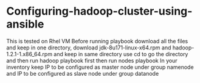 # Configuring-hadoop-cluster-using-ansible
This is tested on Rhel VM
Before running playbook download all the files and keep in one directory, download jdk-8u171-linux-x64.rpm and hadoop-1.2.1-1.x86_64.rpm and keep in same directory
use cd to go the directory and then run hadoop playbook first then run nodes playbook
In your inventory keep IP to be configured as master node under group namenode and IP to be configured as slave node under group datanode
